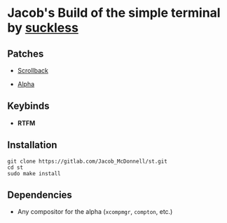 # Jacob's Build of the simple terminal by [suckless](https://st.suckless.org)

## Patches

- [Scrollback](https://st.suckless.org/patches/scrollback/)

- [Alpha](https://st.suckless.org/patches/alpha)

## Keybinds

- **RTFM**

## Installation

```shell
git clone https://gitlab.com/Jacob_McDonnell/st.git
cd st
sudo make install
```

## Dependencies

- Any compositor for the alpha (`xcompmgr`, `compton`, etc.)

